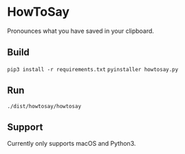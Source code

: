 # HowToSay
Pronounces what you have saved in your clipboard.

## Build
`pip3 install -r requirements.txt`
`pyinstaller howtosay.py`

## Run
`./dist/howtosay/howtosay`

## Support
Currently only supports macOS and Python3.